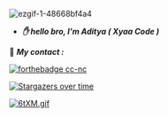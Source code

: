 ![ezgif-1-48668bf4a4](https://user-images.githubusercontent.com/109187416/180635513-95d47962-4b6c-4a30-9a0f-13fc3a6efba4.gif)

- ***✋ hello bro, I'm Aditya ( ___Xyaa Code___ )***

👥 ***My contact :***

[![forthebadge cc-nc](https://img.shields.io/badge/WhatsApp-25D366?style=for-the-badge&logo=whatsapp&logoColor=white)](https://wa.me/+16143244921)


[![Stargazers over time](https://starchart.cc/Naereen/badges.svg)](https://starchart.cc/Naereen/badges)

[![6tXM.gif](https://i.postimg.cc/XYCPXYcY/6tXM.gif)](https://postimg.cc/jDRcFKFp)

